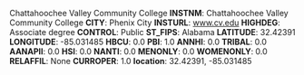 
Chattahoochee Valley Community College
**INSTNM**: Chattahoochee Valley Community College
**CITY**: Phenix City
**INSTURL**: www.cv.edu
**HIGHDEG**: Associate degree
**CONTROL**: Public
**ST_FIPS**: Alabama
**LATITUDE**: 32.42391
**LONGITUDE**: -85.031485
**HBCU**: 0.0
**PBI**: 1.0
**ANNHI**: 0.0
**TRIBAL**: 0.0
**AANAPII**: 0.0
**HSI**: 0.0
**NANTI**: 0.0
**MENONLY**: 0.0
**WOMENONLY**: 0.0
**RELAFFIL**: None
**CURROPER**: 1.0
**location**: 32.42391, -85.031485